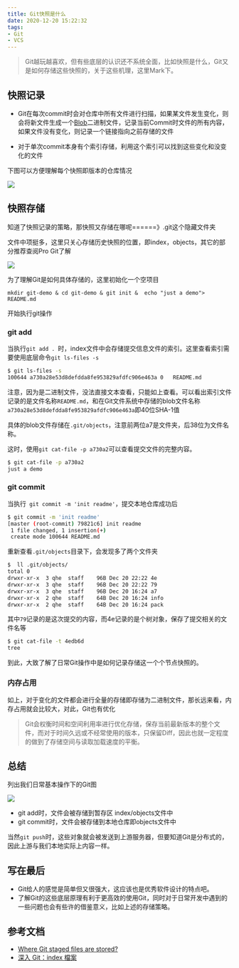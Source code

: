 ```yaml
---
title: Git快照是什么
date: 2020-12-20 15:22:32
tags:
- Git
- VCS
---
```


> Git越玩越喜欢，但有些底层的认识还不系统全面，比如快照是什么，Git又是如何存储这些快照的，关于这些机理，这里Mark下。



## 快照记录

- Git在每次commit时会对仓库中所有文件进行扫描，如果某文件发生变化，则会将新文件生成一个[Blob](https://zh.wikipedia.org/wiki/%E4%BA%8C%E9%80%B2%E4%BD%8D%E5%A4%A7%E5%9E%8B%E7%89%A9%E4%BB%B6)二进制文件，记录当前Commit时文件的所有内容，如果文件没有变化，则记录一个链接指向之前存储的文件

- 对于单次commit本身有个索引存储，利用这个索引可以找到这些变化和没变化的文件

下图可以方便理解每个快照即版本的仓库情况



![](https://static.1991421.cn/2020/2020-12-20-153213.jpeg)

## 快照存储

知道了快照记录的策略，那快照又存储在哪呢======》.git这个隐藏文件夹

文件中项挺多，这里只关心存储历史快照的位置，即index，objects，其它的部分推荐查阅Pro Git了解

![](https://static.1991421.cn/2020/2020-12-20-154131.jpeg)



为了理解Git是如何具体存储的，这里初始化一个空项目

`mkdir git-demo & cd git-demo & git init &  echo "just a demo">  README.md` 

开始执行git操作

### git add

当执行`git add . `时，index文件中会存储提交信息文件的索引。这里查看索引需要使用底层命令`git ls-files -s`

```bash
$ git ls-files -s
100644 a730a28e53d8defdda8fe953829afdfc906e463a 0	README.md
```

注意，因为是二进制文件，没法直接文本查看，只能如上查看。可以看出索引文件记录的是文件名称`README.md`，和在Git文件系统中存储的blob文件名称`a730a28e53d8defdda8fe953829afdfc906e463a`即40位SHA-1值

具体的blob文件存储在`.git/objects`，注意前两位a7是文件夹，后38位为文件名称。

这时，使用`git cat-file -p a730a2`可以查看提交文件的完整内容。

```bash
$ git cat-file -p a730a2
just a demo
```

### git commit

当执行` git commit -m 'init readme'`，提交本地仓库成功后

```bash
$ git commit -m 'init readme'
[master (root-commit) 79821c6] init readme
 1 file changed, 1 insertion(+)
 create mode 100644 README.md
```

重新查看`.git/objects`目录下，会发现多了两个文件夹

```bash
$  ll .git/objects/
total 0
drwxr-xr-x  3 qhe  staff    96B Dec 20 22:22 4e
drwxr-xr-x  3 qhe  staff    96B Dec 20 22:22 79
drwxr-xr-x  3 qhe  staff    96B Dec 20 16:24 a7
drwxr-xr-x  2 qhe  staff    64B Dec 20 16:24 info
drwxr-xr-x  2 qhe  staff    64B Dec 20 16:24 pack
```

其中`79`记录的是这次提交的内容，而4e记录的是个树对象，保存了提交相关的文件名等

```bash
$ git cat-file -t 4edb6d
tree
```

到此，大致了解了日常Git操作中是如何记录存储这一个个节点快照的。

### 内存占用

如上，对于变化的文件都会进行全量的存储即存储为二进制文件，那长远来看，内存占用就会比较大，对此，Git也有优化

> Git会权衡时间和空间利用率进行优化存储，保存当前最新版本的整个文件，而对于时间久远或不经常使用的版本，只保留Diff，因此也就一定程度的做到了存储空间与读取加载速度的平衡。

## 总结

列出我们日常基本操作下的Git图



![](https://static.1991421.cn/2020/2020-12-20-154508.jpeg)

- git add时，文件会被存储到暂存区 index/objects文件中
- git commit时，文件会被存储到本地仓库即objects文件中

当然`git push`时，这些对象就会被发送到上游服务器，但要知道Git是分布式的，因此上游与我们本地实际上内容一样。

## 写在最后

- Git给人的感觉是简单但又很强大，这应该也是优秀软件设计的特点吧。
- 了解Git的这些底层原理有利于更高效的使用Git，同时对于日常开发中遇到的一些问题也会有些许的借鉴意义，比如上述的存储策略。



## 参考文档

- [Where Git staged files are stored?](https://stackoverflow.com/questions/27264809/where-git-staged-files-are-stored)
- [深入 Git：index 檔案](https://titangene.github.io/article/git-index.html)

